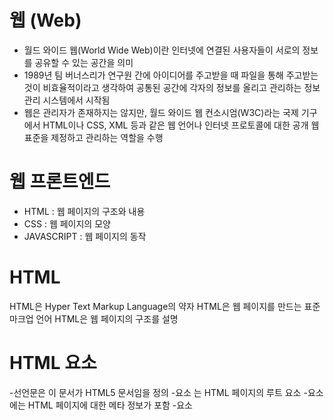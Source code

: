 # 웹 (Web)
* 월드 와이드 웹(World Wide Web)이란 인터넷에 연결된 사용자들이 서로의 정보를 공유할 수 있는 공간을 의미
* 1989년 팀 버너스리가 연구원 간에 아이디어를 주고받을 때 파일을 통해 주고받는 것이 비효율적이라고 생각하여 공통된 공간에 각자의 정보를 올리고 관리하는 정보 관리 시스템에서 시작됨
* 웹은 관리자가 존재하지는 않지만, 월드 와이드 웹 컨소시엄(W3C)라는 국제 기구에서 HTML이나 CSS, XML 등과 같은 웹 언어나 인터넷 프로토콜에 대한 공개 웹 표준을 제정하고 관리하는 역할을 수행

# 웹 프론트엔드 
* HTML : 웹 페이지의 구조와 내용
* CSS  : 웹 페이지의 모양
* JAVASCRIPT : 웹 페이지의 동작

# HTML
HTML은 Hyper Text Markup Language의 약자
HTML은 웹 페이지를 만드는 표준 마크업 언어
HTML은 웹 페이지의 구조를 설명

# HTML 요소
-선언문은 <!DOCTYPE html>이 문서가 HTML5 문서임을 정의
-요소 <html>는 HTML 페이지의 루트 요소
-요소 <head>에는 HTML 페이지에 대한 메타 정보가 포함
-요소 <title>는 HTML 페이지의 제목을 지정(브라우저의 제목 표시줄이나 페이지 탭에 표시됨)
-요소 <body>는 문서의 본문을 정의하며 제목, 문단, 이미지, 하이퍼링크, 표, 목록 등 모든 표시되는 콘텐츠의 컨테이너
- '<h1>요소는 큰 제목을 정의
-요소 <p>는 문단을 정의
